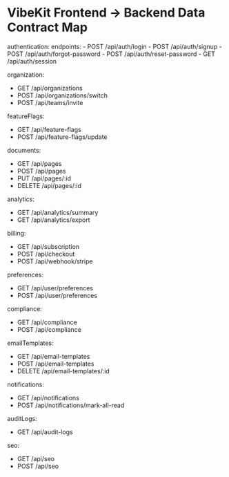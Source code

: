 # VibeKit Frontend → Backend Data Contract Map

authentication:
  endpoints:
    - POST /api/auth/login
    - POST /api/auth/signup
    - POST /api/auth/forgot-password
    - POST /api/auth/reset-password
    - GET /api/auth/session

organization:
  - GET /api/organizations
  - POST /api/organizations/switch
  - POST /api/teams/invite

featureFlags:
  - GET /api/feature-flags
  - POST /api/feature-flags/update

documents:
  - GET /api/pages
  - POST /api/pages
  - PUT /api/pages/:id
  - DELETE /api/pages/:id

analytics:
  - GET /api/analytics/summary
  - GET /api/analytics/export

billing:
  - GET /api/subscription
  - POST /api/checkout
  - POST /api/webhook/stripe

preferences:
  - GET /api/user/preferences
  - POST /api/user/preferences

compliance:
  - GET /api/compliance
  - POST /api/compliance

emailTemplates:
  - GET /api/email-templates
  - POST /api/email-templates
  - DELETE /api/email-templates/:id

notifications:
  - GET /api/notifications
  - POST /api/notifications/mark-all-read

auditLogs:
  - GET /api/audit-logs

seo:
  - GET /api/seo
  - POST /api/seo
